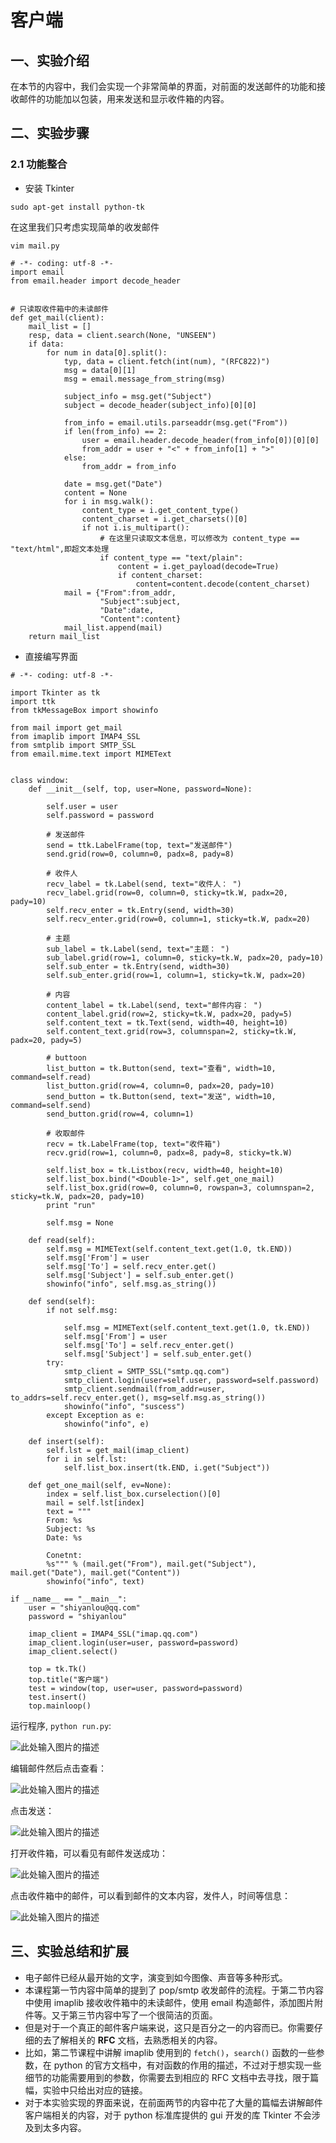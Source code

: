 # 客户端

## 一、实验介绍

在本节的内容中，我们会实现一个非常简单的界面，对前面的发送邮件的功能和接收邮件的功能加以包装，用来发送和显示收件箱的内容。

## 二、实验步骤

### 2.1 功能整合

- 安装 Tkinter

```
sudo apt-get install python-tk

```

在这里我们只考虑实现简单的收发邮件

`vim mail.py`

```
# -*- coding: utf-8 -*-
import email
from email.header import decode_header


# 只读取收件箱中的未读邮件
def get_mail(client):
    mail_list = []
    resp, data = client.search(None, "UNSEEN")
    if data:
        for num in data[0].split():
            typ, data = client.fetch(int(num), "(RFC822)")
            msg = data[0][1]
            msg = email.message_from_string(msg)

            subject_info = msg.get("Subject")
            subject = decode_header(subject_info)[0][0]

            from_info = email.utils.parseaddr(msg.get("From"))
            if len(from_info) == 2:
                user = email.header.decode_header(from_info[0])[0][0]
                from_addr = user + "<" + from_info[1] + ">"
            else:
                from_addr = from_info

            date = msg.get("Date")
            content = None
            for i in msg.walk():
                content_type = i.get_content_type()
                content_charset = i.get_charsets()[0]
                if not i.is_multipart():
                    # 在这里只读取文本信息，可以修改为 content_type == "text/html",即超文本处理
                    if content_type == "text/plain":
                        content = i.get_payload(decode=True)
                        if content_charset:
                            content=content.decode(content_charset)
            mail = {"From":from_addr,
                    "Subject":subject,
                    "Date":date,
                    "Content":content}
            mail_list.append(mail)
    return mail_list

```

- 直接编写界面

```
# -*- coding: utf-8 -*-

import Tkinter as tk
import ttk
from tkMessageBox import showinfo

from mail import get_mail
from imaplib import IMAP4_SSL
from smtplib import SMTP_SSL
from email.mime.text import MIMEText


class window:
    def __init__(self, top, user=None, password=None):

        self.user = user
        self.password = password

        # 发送邮件
        send = ttk.LabelFrame(top, text="发送邮件")
        send.grid(row=0, column=0, padx=8, pady=8)

        # 收件人
        recv_label = tk.Label(send, text="收件人： ")
        recv_label.grid(row=0, column=0, sticky=tk.W, padx=20, pady=10)
        self.recv_enter = tk.Entry(send, width=30)
        self.recv_enter.grid(row=0, column=1, sticky=tk.W, padx=20)

        # 主题
        sub_label = tk.Label(send, text="主题： ")
        sub_label.grid(row=1, column=0, sticky=tk.W, padx=20, pady=10)
        self.sub_enter = tk.Entry(send, width=30)
        self.sub_enter.grid(row=1, column=1, sticky=tk.W, padx=20)

        # 内容
        content_label = tk.Label(send, text="邮件内容： ")
        content_label.grid(row=2, sticky=tk.W, padx=20, pady=5)
        self.content_text = tk.Text(send, width=40, height=10)
        self.content_text.grid(row=3, columnspan=2, sticky=tk.W, padx=20, pady=5)

        # buttoon
        list_button = tk.Button(send, text="查看", width=10, command=self.read)
        list_button.grid(row=4, column=0, padx=20, pady=10)
        send_button = tk.Button(send, text="发送", width=10, command=self.send)
        send_button.grid(row=4, column=1)

        # 收取邮件
        recv = tk.LabelFrame(top, text="收件箱")
        recv.grid(row=1, column=0, padx=8, pady=8, sticky=tk.W)

        self.list_box = tk.Listbox(recv, width=40, height=10)
        self.list_box.bind("<Double-1>", self.get_one_mail)
        self.list_box.grid(row=0, column=0, rowspan=3, columnspan=2, sticky=tk.W, padx=20, pady=10)
        print "run"

        self.msg = None

    def read(self):
        self.msg = MIMEText(self.content_text.get(1.0, tk.END))
        self.msg['From'] = user
        self.msg['To'] = self.recv_enter.get()
        self.msg['Subject'] = self.sub_enter.get()
        showinfo("info", self.msg.as_string())

    def send(self):
        if not self.msg:

            self.msg = MIMEText(self.content_text.get(1.0, tk.END))
            self.msg['From'] = user
            self.msg['To'] = self.recv_enter.get()
            self.msg['Subject'] = self.sub_enter.get()
        try:
            smtp_client = SMTP_SSL("smtp.qq.com")
            smtp_client.login(user=self.user, password=self.password)
            smtp_client.sendmail(from_addr=user, to_addrs=self.recv_enter.get(), msg=self.msg.as_string())
            showinfo("info", "suscess")
        except Exception as e:
            showinfo("info", e)

    def insert(self):
        self.lst = get_mail(imap_client)
        for i in self.lst:
            self.list_box.insert(tk.END, i.get("Subject"))

    def get_one_mail(self, ev=None):
        index = self.list_box.curselection()[0]
        mail = self.lst[index]
        text = """
        From: %s
        Subject: %s
        Date: %s

        Conetnt: 
        %s""" % (mail.get("From"), mail.get("Subject"), mail.get("Date"), mail.get("Content"))
        showinfo("info", text)

if __name__ == "__main__":
    user = "shiyanlou@qq.com"
    password = "shiyanlou"

    imap_client = IMAP4_SSL("imap.qq.com")
    imap_client.login(user=user, password=password)
    imap_client.select()

    top = tk.Tk()
    top.title("客户端")
    test = window(top, user=user, password=password)
    test.insert()
    top.mainloop()

```

运行程序, `python run.py`:

![此处输入图片的描述](https://dn-anything-about-doc.qbox.me/document-uid377240labid3250timestamp1500346287122.png/wm)

编辑邮件然后点击查看：

![此处输入图片的描述](https://dn-anything-about-doc.qbox.me/document-uid377240labid3250timestamp1500346418704.png/wm)

点击发送：

![此处输入图片的描述](https://dn-anything-about-doc.qbox.me/document-uid377240labid3250timestamp1500346949107.png/wm)

打开收件箱，可以看见有邮件发送成功：

![此处输入图片的描述](https://dn-anything-about-doc.qbox.me/document-uid377240labid3250timestamp1500347041602.png/wm)

点击收件箱中的邮件，可以看到邮件的文本内容，发件人，时间等信息：

![此处输入图片的描述](https://dn-anything-about-doc.qbox.me/document-uid377240labid3250timestamp1500347136013.png/wm)

## 三、实验总结和扩展

- 电子邮件已经从最开始的文字，演变到如今图像、声音等多种形式。
- 本课程第一节内容中简单的提到了 pop/smtp 收发邮件的流程。于第二节内容中使用 imaplib 接收收件箱中的未读邮件，使用 email 构造邮件，添加图片附件等。又于第三节内容中写了一个很简洁的页面。
- 但是对于一个真正的邮件客户端来说，这只是百分之一的内容而已。你需要仔细的去了解相关的 **RFC** 文档，去熟悉相关的内容。
- 比如，第二节课程中讲解 imaplib 使用到的 `fetch()`，`search()` 函数的一些参数，在 python 的官方文档中，有对函数的作用的描述，不过对于想实现一些细节的功能需要用到的参数，你需要去到相应的 RFC 文档中去寻找，限于篇幅，实验中只给出对应的链接。
- 对于本实验实现的界面来说，在前面两节的内容中花了大量的篇幅去讲解邮件客户端相关的内容，对于 python 标准库提供的 gui 开发的库 Tkinter 不会涉及到太多内容。